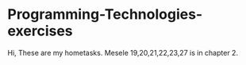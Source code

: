 # Programming-Technologies-exercises
Hi, These are my hometasks. 
Mesele 19,20,21,22,23,27 is in chapter 2.

